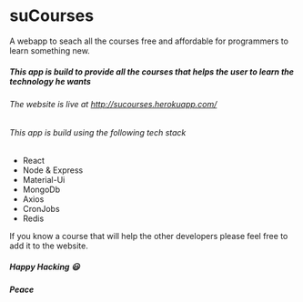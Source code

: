# suCourses
A webapp to seach all the courses free and affordable for programmers to learn something new.

##### This app is build to provide all the courses that helps the user to learn the technology he wants


###### The website is live at http://sucourses.herokuapp.com/

###### This app is build using the following tech stack

+ React
+ Node & Express
+ Material-Ui
+ MongoDb
+ Axios
+ CronJobs
+ Redis

If you know a course that will help the other developers please feel free to add it to the website.

##### Happy Hacking :smiley:
##### Peace
